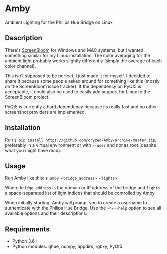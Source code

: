 # Amby
Ambient Lighting for the Philips Hue Bridge on Linux

## Description
There's [ScreenBloom] for Windows and MAC systems, but I wanted something similar for my Linux installation. The color
averaging for the ambient light probably works slightly differently (simply the average of each color channel).

This isn't supposed to be perfect, I just made it for myself. I decided to share it because some people asked around for
something like this (mostly on the ScreenBloom issue tracker). If the dependency on PyQt5 is acceptable, it could also
be used to easily add support for Linux to the ScreenBloom project.

PyQt5 is currently a hard dependency because its really fast and no other screenshot providers are implemented.

## Installation
Run `$ pip install https://github.com/cryzed/Amby/archive/master.zip`, preferably in a virtual environment or with
`--user` and _not_ as root (despite what you might have read).

## Usage
Run Amby like this: `$ amby <bridge_address> <lights>`

Where `bridge_address` is the domain or IP address of the bridge and `lights` a space-separated list of light indices
that should be controlled by Amby.

When initially starting, Amby will prompt you to create a username to authenticate with the Philips Hue Bridge. Use the
`-h/--help` option to see all available options and their descriptions.

## Requirements
* Python 3.6+
* Python modules: qhue, numpy, appdirs, rgbxy, PyQt5


[ScreenBloom]: https://github.com/kershner/screenBloom
